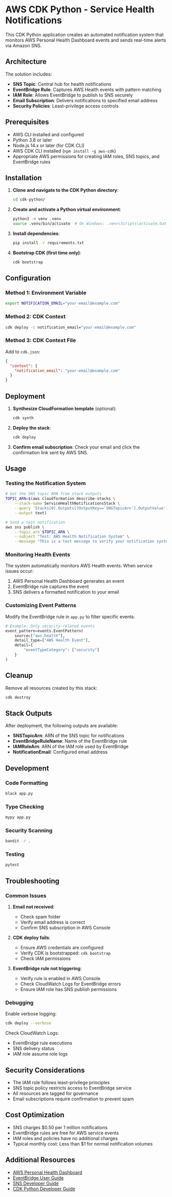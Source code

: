 # AWS CDK Python - Service Health Notifications

This CDK Python application creates an automated notification system that monitors AWS Personal Health Dashboard events and sends real-time alerts via Amazon SNS.

## Architecture

The solution includes:
- **SNS Topic**: Central hub for health notifications
- **EventBridge Rule**: Captures AWS Health events with pattern matching
- **IAM Role**: Allows EventBridge to publish to SNS securely
- **Email Subscription**: Delivers notifications to specified email address
- **Security Policies**: Least-privilege access controls

## Prerequisites

- AWS CLI installed and configured
- Python 3.8 or later
- Node.js 14.x or later (for CDK CLI)
- AWS CDK CLI installed (`npm install -g aws-cdk`)
- Appropriate AWS permissions for creating IAM roles, SNS topics, and EventBridge rules

## Installation

1. **Clone and navigate to the CDK Python directory**:
   ```bash
   cd cdk-python/
   ```

2. **Create and activate a Python virtual environment**:
   ```bash
   python3 -m venv .venv
   source .venv/bin/activate  # On Windows: .venv\Scripts\activate.bat
   ```

3. **Install dependencies**:
   ```bash
   pip install -r requirements.txt
   ```

4. **Bootstrap CDK (first time only)**:
   ```bash
   cdk bootstrap
   ```

## Configuration

### Method 1: Environment Variable
```bash
export NOTIFICATION_EMAIL="your-email@example.com"
```

### Method 2: CDK Context
```bash
cdk deploy -c notification_email="your-email@example.com"
```

### Method 3: CDK Context File
Add to `cdk.json`:
```json
{
  "context": {
    "notification_email": "your-email@example.com"
  }
}
```

## Deployment

1. **Synthesize CloudFormation template** (optional):
   ```bash
   cdk synth
   ```

2. **Deploy the stack**:
   ```bash
   cdk deploy
   ```

3. **Confirm email subscription**:
   Check your email and click the confirmation link sent by AWS SNS.

## Usage

### Testing the Notification System
```bash
# Get the SNS topic ARN from stack outputs
TOPIC_ARN=$(aws cloudformation describe-stacks \
    --stack-name ServiceHealthNotificationsStack \
    --query 'Stacks[0].Outputs[?OutputKey==`SNSTopicArn`].OutputValue' \
    --output text)

# Send a test notification
aws sns publish \
    --topic-arn $TOPIC_ARN \
    --subject "Test: AWS Health Notification System" \
    --message "This is a test message to verify your notification system is working."
```

### Monitoring Health Events
The system automatically monitors AWS Health events. When service issues occur:
1. AWS Personal Health Dashboard generates an event
2. EventBridge rule captures the event
3. SNS delivers a formatted notification to your email

### Customizing Event Patterns
Modify the EventBridge rule in `app.py` to filter specific events:
```python
# Example: Only security-related events
event_pattern=events.EventPattern(
    source=["aws.health"],
    detail_type=["AWS Health Event"],
    detail={
        "eventTypeCategory": ["security"]
    }
)
```

## Cleanup

Remove all resources created by this stack:
```bash
cdk destroy
```

## Stack Outputs

After deployment, the following outputs are available:
- **SNSTopicArn**: ARN of the SNS topic for notifications
- **EventBridgeRuleName**: Name of the EventBridge rule
- **IAMRoleArn**: ARN of the IAM role used by EventBridge
- **NotificationEmail**: Configured email address

## Development

### Code Formatting
```bash
black app.py
```

### Type Checking
```bash
mypy app.py
```

### Security Scanning
```bash
bandit -r .
```

### Testing
```bash
pytest
```

## Troubleshooting

### Common Issues

1. **Email not received**:
   - Check spam folder
   - Verify email address is correct
   - Confirm SNS subscription in AWS Console

2. **CDK deploy fails**:
   - Ensure AWS credentials are configured
   - Verify CDK is bootstrapped: `cdk bootstrap`
   - Check IAM permissions

3. **EventBridge rule not triggering**:
   - Verify rule is enabled in AWS Console
   - Check CloudWatch Logs for EventBridge errors
   - Ensure IAM role has SNS publish permissions

### Debugging

Enable verbose logging:
```bash
cdk deploy --verbose
```

Check CloudWatch Logs:
- EventBridge rule executions
- SNS delivery status
- IAM role assume role logs

## Security Considerations

- The IAM role follows least-privilege principles
- SNS topic policy restricts access to EventBridge service
- All resources are tagged for governance
- Email subscriptions require confirmation to prevent spam

## Cost Optimization

- SNS charges $0.50 per 1 million notifications
- EventBridge rules are free for AWS service events
- IAM roles and policies have no additional charges
- Typical monthly cost: Less than $1 for normal notification volumes

## Additional Resources

- [AWS Personal Health Dashboard](https://docs.aws.amazon.com/health/)
- [EventBridge User Guide](https://docs.aws.amazon.com/eventbridge/)
- [SNS Developer Guide](https://docs.aws.amazon.com/sns/)
- [CDK Python Developer Guide](https://docs.aws.amazon.com/cdk/v2/guide/work-with-cdk-python.html)